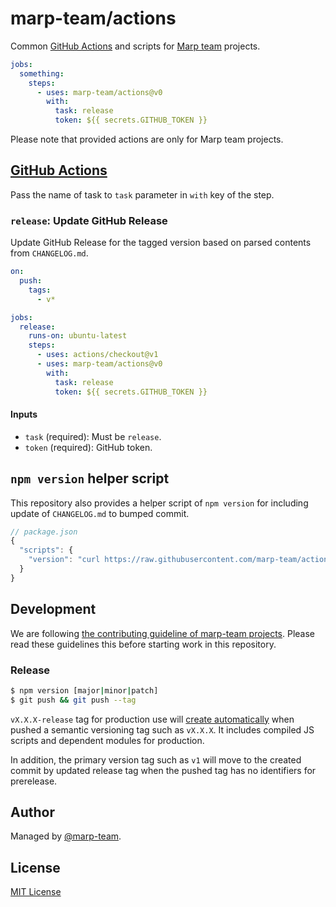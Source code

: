 # marp-team/actions

Common [GitHub Actions] and scripts for [Marp team](https://github.com/marp-team) projects.

```yaml
jobs:
  something:
    steps:
      - uses: marp-team/actions@v0
        with:
          task: release
          token: ${{ secrets.GITHUB_TOKEN }}
```

Please note that provided actions are only for Marp team projects.

[github actions]: https://github.com/features/actions

## [GitHub Actions]

Pass the name of task to `task` parameter in `with` key of the step.

### `release`: Update GitHub Release

Update GitHub Release for the tagged version based on parsed contents from `CHANGELOG.md`.

```yaml
on:
  push:
    tags:
      - v*

jobs:
  release:
    runs-on: ubuntu-latest
    steps:
      - uses: actions/checkout@v1
      - uses: marp-team/actions@v0
        with:
          task: release
          token: ${{ secrets.GITHUB_TOKEN }}
```

#### Inputs

- `task` (required): Must be `release`.
- `token` (required): GitHub token.

## `npm version` helper script

This repository also provides a helper script of `npm version` for including update of `CHANGELOG.md` to bumped commit.

```javascript
// package.json
{
  "scripts": {
    "version": "curl https://raw.githubusercontent.com/marp-team/actions/v0/lib/scripts/version.js | node && git add -A CHANGELOG.md"
  }
}
```

## Development

We are following [the contributing guideline of marp-team projects](https://github.com/marp-team/marp/blob/master/.github/CONTRIBUTING.md). Please read these guidelines this before starting work in this repository.

### Release

```bash
$ npm version [major|minor|patch]
$ git push && git push --tag
```

`vX.X.X-release` tag for production use will [create automatically](.github/workflows/release.yml) when pushed a semantic versioning tag such as `vX.X.X`. It includes compiled JS scripts and dependent modules for production.

In addition, the primary version tag such as `v1` will move to the created commit by updated release tag when the pushed tag has no identifiers for prerelease.

## Author

Managed by [@marp-team](https://github.com/marp-team).

## License

[MIT License](LICENSE)
